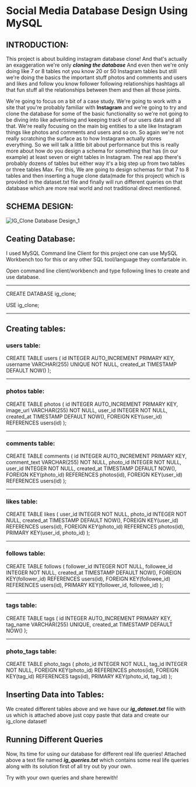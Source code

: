 # Social Media Database Design Using MySQL

## INTRODUCTION:

This project is about building instagram database clone! And that's actually an exaggeration we're only ***cloning the database*** And even then we're only doing like 7 or 8 
tables not you know 20 or 50 Instagram tables but still we're doing the basics the important stuff photos and comments and users and likes and follow you know follower
following relationships hashtags all that fun stuff all the relationships between them and then all those joints.


We're going to focus on a bit of a case study. We're going to work with a site that you're probably familiar with **Instagram** and we're going to try and clone the database for 
some of the basic functionality so we're not going to be diving into like advertising and keeping track of our users data and all that. We're really focusing on the main big
entities to a site like Instagram things like photos and comments and users and so on. So again we're not really scratching the surface as to how Instagram actually stores
everything. So we will talk a little bit about performance but this is really more about how do you design a schema for something that has (in our example) at least seven or eight
tables in Instagram. The real app there's probably dozens of tables but either way it's a big step up from two tables or three tables Max. For this, We are going to design schemas
for that 7 to 8 tables and then inserting a huge clone data(made for this project) which is provided in the dataset.txt file and finally will run different queries on that
database which are more real world and not traditional direct mentioned.

## SCHEMA DESIGN:
 
![IG_Clone Database Design_1](https://user-images.githubusercontent.com/75497581/124498945-d28d0b80-ddda-11eb-9348-52ba1ffb4e53.jpg)


## Ceating Database: 

I used MySQL Command line Client for this project one can use MySQL Workbench too for this or any other SQL tool/language they comfartable in.

Open command line client/workbench and type following lines to create and use database.

*************************************************************************************
CREATE DATABASE ig_clone;

USE ig_clone;

*************************************************************************************


## Creating tables:

### users table:

CREATE TABLE users (
    id INTEGER AUTO_INCREMENT PRIMARY KEY,
    username VARCHAR(255) UNIQUE NOT NULL,
    created_at TIMESTAMP DEFAULT NOW()
);

*************************************************************************************

### photos table:

 CREATE TABLE photos (
    id INTEGER AUTO_INCREMENT PRIMARY KEY,
    image_url VARCHAR(255) NOT NULL,
    user_id INTEGER NOT NULL,
    created_at TIMESTAMP DEFAULT NOW(),
    FOREIGN KEY(user_id) REFERENCES users(id)
);

*************************************************************************************

### comments table:

CREATE TABLE comments (
    id INTEGER AUTO_INCREMENT PRIMARY KEY,
    comment_text VARCHAR(255) NOT NULL,
    photo_id INTEGER NOT NULL,
    user_id INTEGER NOT NULL,
    created_at TIMESTAMP DEFAULT NOW(),
    FOREIGN KEY(photo_id) REFERENCES photos(id),
    FOREIGN KEY(user_id) REFERENCES users(id)
);

*************************************************************************************

### likes table:

CREATE TABLE likes (
    user_id INTEGER NOT NULL,
    photo_id INTEGER NOT NULL,
    created_at TIMESTAMP DEFAULT NOW(),
    FOREIGN KEY(user_id) REFERENCES users(id),
    FOREIGN KEY(photo_id) REFERENCES photos(id),
    PRIMARY KEY(user_id, photo_id)
);

*************************************************************************************

### follows table:

CREATE TABLE follows (
    follower_id INTEGER NOT NULL,
    followee_id INTEGER NOT NULL,
    created_at TIMESTAMP DEFAULT NOW(),
    FOREIGN KEY(follower_id) REFERENCES users(id),
    FOREIGN KEY(followee_id) REFERENCES users(id),
    PRIMARY KEY(follower_id, followee_id)
);

*************************************************************************************

### tags table:

CREATE TABLE tags (
  id INTEGER AUTO_INCREMENT PRIMARY KEY,
  tag_name VARCHAR(255) UNIQUE,
  created_at TIMESTAMP DEFAULT NOW()
);

*************************************************************************************

### photo_tags table:

CREATE TABLE photo_tags (
    photo_id INTEGER NOT NULL,
    tag_id INTEGER NOT NULL,
    FOREIGN KEY(photo_id) REFERENCES photos(id),
    FOREIGN KEY(tag_id) REFERENCES tags(id),
    PRIMARY KEY(photo_id, tag_id)
);


## Inserting Data into Tables:

We created different tables above and we have our ***ig_dataset.txt*** file with us which is attached above just copy paste that data and create our ig_clone dataset!


## Running Different Queries

Now, Its time for using our database for different real life queries! Attached above a text file named ***ig_queries.txt*** which contains some real life queries along with its solution first of all try out by your own.

Try with your own queries and share herewith! 


